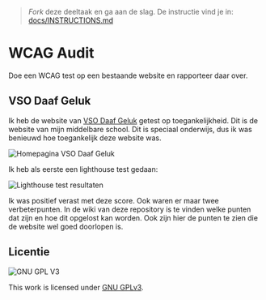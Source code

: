 > _Fork_ deze deeltaak en ga aan de slag. De instructie vind je in: [docs/INSTRUCTIONS.md](docs/INSTRUCTIONS.md)


# WCAG Audit 

Doe een WCAG test op een bestaande website en rapporteer daar over.

## VSO Daaf Geluk

Ik heb de website van <a href= 'https://www.vsodaafgeluk.nl/'>VSO Daaf Geluk</a> getest op toegankelijkheid. Dit is de website van mijn middelbare school. Dit is speciaal onderwijs, dus ik was benieuwd hoe toegankelijk deze website was.

![Homepagina VSO Daaf Geluk](https://user-images.githubusercontent.com/112859814/197751049-cd16352a-e8ab-490d-82fb-1ef2def8703c.png)



Ik heb als eerste een lighthouse test gedaan:

![Lighthouse test resultaten](https://user-images.githubusercontent.com/112859814/197751254-7dda2078-9448-40a4-ad3d-e786bf8b0821.png)


Ik was positief verast met deze score. Ook waren er maar twee verbeterpunten. In de wiki van deze repository is te vinden welke punten dat zijn en hoe dit opgelost kan worden. Ook zijn hier de punten te zien die de website wel goed doorlopen is.

## Licentie

![GNU GPL V3](https://www.gnu.org/graphics/gplv3-127x51.png)

This work is licensed under [GNU GPLv3](./LICENSE).
